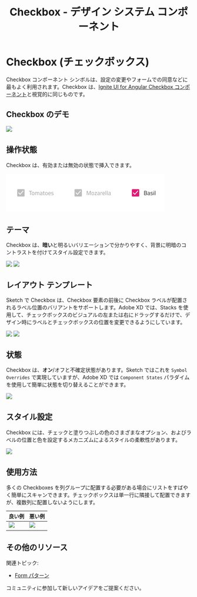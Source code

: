﻿---
title: Checkbox - デザイン システム コンポーネント
_description: Checkbox コンポーネント シンボルは、ユーザーが選択にマークできる機能を提供します。
_keywords: デザイン システム, デザイン システム UX, UI キット, Sketch, Ignite UI for Angular, Sketch to Angular, Angular, Angular デザイン システム, Sketch からコードをエクスポート, Angular 用のデザイン キット, Sketch HTML, Sketch to HTML, Sketch UI キット
_language: ja
---

# Checkbox (チェックボックス)

Checkbox コンポーネント シンボルは、設定の変更やフォームでの同意などに最もよく利用されます。Checkbox は、[Ignite UI for Angular Checkbox コンポーネント](https://jp.infragistics.com/products/ignite-ui-angular/angular/components/checkbox.html)と視覚的に同じものです。

## Checkbox のデモ

<img class="responsive-img" src="../images/checkbox_demo.png" srcset="../images/checkbox_demo@2x.png 2x" />

## 操作状態

Checkbox は、有効または無効の状態で挿入できます。

<img class="responsive-img" src="../images/checkbox_interaction_state.png" srcset="../images/checkbox_interaction_state@2x.png 2x" />

## テーマ

Checkbox は、**暗い**と明るいバリエーションで分かりやすく、背景に明暗のコントラストを付けてスタイル設定できます。

<img class="responsive-img" src="../images/checkbox_dark.png" srcset="../images/checkbox_dark@2x.png 2x" />
<img class="responsive-img" src="../images/checkbox_light.png" srcset="../images/checkbox_light@2x.png 2x" />

## レイアウト テンプレート

Sketch で Checkbox は、Checkbox 要素の前後に Checkbox ラベルが配置されるラベル位置のバリアントをサポートします。Adobe XD では、Stacks を使用して、チェックボックスのビジュアルの左または右にドラッグするだけで、デザイン時にラベルとチェックボックスの位置を変更できるようにしています。

<img class="responsive-img" src="../images/checkbox_label_after.png" srcset="../images/checkbox_label_after@2x.png 2x" />
<img class="responsive-img" src="../images/checkbox_label_before.png" srcset="../images/checkbox_label_before@2x.png 2x" />

## 状態

Checkbox は、**オン**/オフと不確定状態があります。Sketch ではこれを `Symbol Overrides` で実現していますが、Adobe XD では `Component States` パラダイムを使用して簡単に状態を切り替えることができます。

<img class="responsive-img" src="../images/checkbox_selection.png" srcset="../images/checkbox_selection@2x.png 2x" />

## スタイル設定

Checkbox には、チェックと塗りつぶしの色のさまざまなオプション、およびラベルの位置と色を設定するメカニズムによるスタイルの柔軟性があります。

<img class="responsive-img" src="../images/checkbox_styling.png" srcset="../images/checkbox_styling@2x.png 2x" />

## 使用方法

多くの Checkboxes を列グループに配置する必要がある場合にリストをすばやく簡単にスキャンできます。チェックボックスは単一行に隣接して配置できますが、複数列に配置しないようにします。

| 良い例                                                                             | 悪い例                                                                                 |
| ---------------------------------------------------------------------------------- | -------------------------------------------------------------------------------------- |
| <img class="responsive-img" src="../images/checkbox_do1.png" srcset="../images/checkbox_do1@2x.png 2x" /> | <img class="responsive-img" src="../images/checkbox_dont1.png" srcset="../images/checkbox_dont1@2x.png 2x" /> |

## その他のリソース

関連トピック:

- [Form パターン](../patterns/form.md)
  <div class="divider--half"></div>

コミュニティに参加して新しいアイデアをご提案ください。
